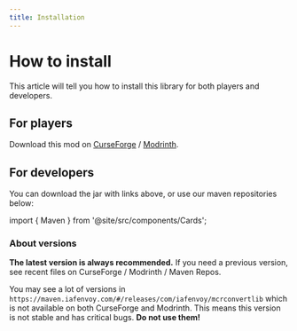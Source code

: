 ```yaml
---
title: Installation
---
```


# How to install

This article will tell you how to install this library for both players and developers.

## For players

Download this mod on [CurseForge](https://www.curseforge.com/minecraft/mc-mods/mcrconvertlib) / [Modrinth](https://modrinth.com/mod/mcrconvertlib).

## For developers

You can download the jar with links above, or use our maven repositories below:

import { Maven } from '@site/src/components/Cards';

<Maven name="IAFEnvoy's Maven" link="https://maven.iafenvoy.com/releases" group="com.iafenvoy" artifact="mcrconvertlib"/>

### About versions

**The latest version is always recommended.** If you need a previous version, see recent files on CurseForge / Modrinth / Maven Repos.

You may see a lot of versions in `https://maven.iafenvoy.com/#/releases/com/iafenvoy/mcrconvertlib` which is not available on both CurseForge and Modrinth. This means this version is not stable and has critical bugs. **Do not use them!**